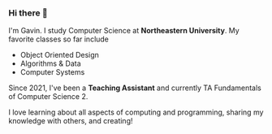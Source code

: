 ### Hi there 👋
I'm Gavin. I study Computer Science at **Northeastern University**.
My favorite classes so far include
  - Object Oriented Design
  - Algorithms & Data
  - Computer Systems

Since 2021, I've been a **Teaching Assistant** and currently TA Fundamentals of Computer Science 2.

I love learning about all aspects of computing and programming, sharing my knowledge with others, and creating!


<!--
**gavin-white/gavin-white** is a ✨ _special_ ✨ repository because its `README.md` (this file) appears on your GitHub profile.

Here are some ideas to get you started:

- 🔭 I’m currently working on ...
- 🌱 I’m currently learning ...
- 👯 I’m looking to collaborate on ...
- 🤔 I’m looking for help with ...
- 💬 Ask me about ...
- 📫 How to reach me: ...
- 😄 Pronouns: ...
- ⚡ Fun fact: ...
-->
